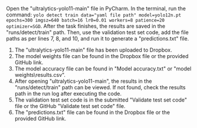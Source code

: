 Open the "ultralytics-yolo11-main" file in PyCharm. In the terminal, run the command: `yolo detect train data="yaml file path" model=yolo12n.pt epochs=300 imgsz=640 batch=16 lr0=0.01 workers=8 patience=20 optimizer=SGD`. After the task finishes, the results are saved in the "runs/detect/train" path. Then, use the validation test set code, add the file paths as per lines 7, 8, and 10, and run it to generate a "predictions.txt" file.

1. The "ultralytics-yolo11-main" file has been uploaded to Dropbox.
2. The model weights file can be found in the Dropbox file or the provided GitHub link.
3. The model accuracy file can be found in "Model accuracy.txt" or "model weights\results.csv".
4. After opening "ultralytics-yolo11-main", the results in the "runs/detect/train" path can be viewed. If not found, check the results path in the run log after executing the code.
5. The validation test set code is in the submitted "Validate test set code" file or the GitHub "Validate test set code" file.
6. The "predictions.txt" file can be found in the Dropbox file or the provided GitHub link.
